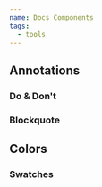 ```yaml
---
name: Docs Components
tags:
  - tools
---
```


<DocHeader props={props}/>

## Annotations

### Do & Don't

### Blockquote

## Colors

### Swatches
